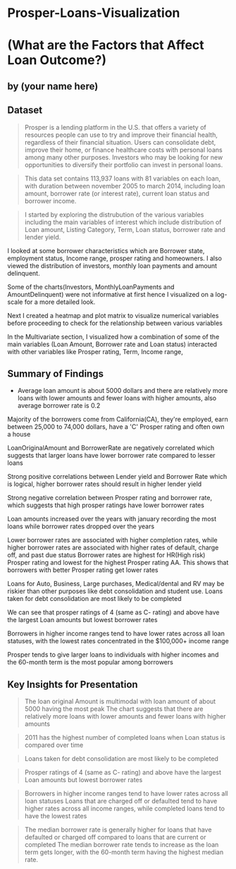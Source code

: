 # Prosper-Loans-Visualization

# (What are the Factors that Affect Loan Outcome?)
## by (your name here)


## Dataset

> Prosper is a lending platform in the U.S. that offers a variety of resources people can use to try and improve their financial health, regardless of their financial situation. Users can consolidate debt, improve their home, or finance healthcare costs with personal loans among many other purposes. Investors who may be looking for new opportunities to diversify their portfolio can invest in personal loans.

>This data set contains 113,937 loans with 81 variables on each loan, with duration between november 2005 to march 2014, including loan amount, borrower rate (or interest rate), current loan status and borrower income. 

> I started by exploring the distrubution of the various variables including the main variables of interest which include distribution of Loan amount, Listing Category, Term, Loan status, borrower rate and lender yield.

I looked at some borrower characteristics which are Borrower state, employment status, Income range, prosper rating and homeowners. I also viewed the distribution of investors, monthly loan payments and amount delinquent.

Some of the charts(Investors, MonthlyLoanPayments and AmountDelinquent) were not informative at first hence I visualized on a log-scale for a more detailed look.

Next I created a heatmap and plot matrix to visualize numerical variables before proceeding to check for the relationship between various variables

In the Multivariate section, I visualized how a combination of some of the main variables (Loan Amount, Borrower rate and Loan status) interacted with other variables like Prosper rating, Term, Income range,



## Summary of Findings

- Average loan amount is about 5000 dollars and there are relatively more loans with lower amounts and fewer loans with higher amounts, also average borrower rate is 0.2

Majority of the borrowers come from California(CA), they're employed, earn between 25,000 to 74,000 dollars, have a 'C' Prosper rating and often own a house

LoanOriginalAmount and BorrowerRate are negatively correlated which suggests that larger loans have lower borrower rate compared to lesser loans

Strong positive correlations between Lender yield and Borrower Rate which is logical, higher borrower rates should result in higher lender yield

Strong negative correlation between Prosper rating and borrower rate, which suggests that high prosper ratings have lower borrower rates

Loan amounts increased over the years with january recording the most loans while borrower rates dropped over the years

Lower borrower rates are associated with higher completion rates, while higher borrower rates are associated with higher rates of default, charge off, and past due status
Borrower rates are highest for HR(High risk) Prosper rating and lowest for the highest Prosper rating AA.
This shows that borrowers with better Prosper rating get lower rates

Loans for Auto, Business, Large purchases, Medical/dental and RV may be riskier than other purposes like debt consolidation and student use. Loans taken for debt consolidation are most likely to be completed

We can see that prosper ratings of 4 (same as C- rating) and above have the largest Loan amounts but lowest borrower rates

Borrowers in higher income ranges tend to have lower rates across all loan statuses, with the lowest rates concentrated in the $100,000+ income range

Prosper tends to give larger loans to individuals with higher incomes and the 60-month term is the most popular among borrowers



## Key Insights for Presentation

> The loan original Amount is multimodal with loan amount of about 5000 having the most peak
The chart suggests that there are relatively more loans with lower amounts and fewer loans with higher amounts

> 2011 has the highest number of completed loans when Loan status is compared over time

> Loans taken for debt consolidation are most likely to be completed

> Prosper ratings of 4 (same as C- rating) and above have the largest Loan amounts but lowest borrower rates

> Borrowers in higher income ranges tend to have lower rates across all loan statuses
Loans that are charged off or defaulted tend to have higher rates across all income ranges, while completed loans tend to have the lowest rates

> The median borrower rate is generally higher for loans that have defaulted or charged off compared to loans that are current or completed
The median borrower rate tends to increase as the loan term gets longer, with the 60-month term having the highest median rate.


